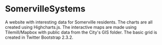 SomervilleSystems
=================

A website with interesting data for Somerville residents. The charts are all created using Highcharts.js. The interactive maps are made using Tilemill/Mapbox with public data from the City's GIS folder. The basic grid is created in Twitter Bootstrap 2.3.2.   
